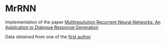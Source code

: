 # MrRNN
 
Implementation of the paper [Multiresolution Recurrent Neural Networks: An Application to Dialogue Response Generation](https://arxiv.org/abs/1606.00776)

Data obtained from one of the [first author](https://github.com/julianser/Ubuntu-Multiresolution-Tools)	